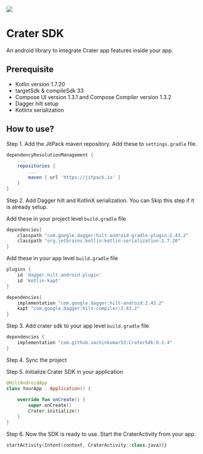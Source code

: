 [![](https://jitpack.io/v/sachinkumar53/CraterSdk.svg)](https://jitpack.io/#sachinkumar53/CraterSdk)
# Crater SDK

An android library to integrate Crater app features inside your app.


## Prerequisite
- Kotlin version 1.7.20
- targetSdk & compileSdk  33
- Compose UI version 1.3.1 and Compose Compiler version 1.3.2
- Dagger hilt setup
- Kotlinx serialization


## How to use?

Step 1. Add the JitPack maven repository. Add these to `settings.gradle` file.

```gradle
dependencyResolutionManagement {
    ...
    repositories {
        ...
        maven { url 'https://jitpack.io' }
    }
}
```

Step 2. Add Dagger hilt and KotlinX serialization. You can Skip this step if it is already setup.

Add these in your project level `build.gradle` file
```gradle
dependencies{
    classpath "com.google.dagger:hilt-android-gradle-plugin:2.43.2"
    classpath "org.jetbrains.kotlin:kotlin-serialization:1.7.20"
}
```

Add these in your app level `build.gradle` file
```gradle
plugins {
    id 'dagger.hilt.android.plugin'
    id 'kotlin-kapt'
}

dependencies{
    implementation "com.google.dagger:hilt-android:2.43.2"
    kapt "com.google.dagger:hilt-compiler:2.43.2"
}
```

Step 3. Add crater sdk to your app level `build.gradle` file
```gradle
dependencies {
    implementation "com.github.sachinkumar53:CraterSdk:0.1.4"
}
```

Step 4. Sync the project

Step 5. Initialize Crater SDK in your application

```kotlin
@HiltAndroidApp
class YourApp : Application() {
    
    override fun onCreate() {
        super.onCreate()
        Crater.initialize()
    }
}
```
Step 6. Now the SDK is ready to use. Start the CraterActivity from your app.
```kotlin
startActivity(Intent(context, CraterActivity::class.java))}
```
